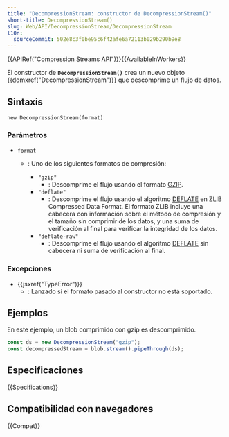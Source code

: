 ```yaml
---
title: "DecompressionStream: constructor de DecompressionStream()"
short-title: DecompressionStream()
slug: Web/API/DecompressionStream/DecompressionStream
l10n:
  sourceCommit: 502e8c3f0be95c6f42afe6a72113b029b290b9e8
---
```


{{APIRef("Compression Streams API")}}{{AvailableInWorkers}}

El constructor de **`DecompressionStream()`** crea un nuevo objeto {{domxref("DecompressionStream")}} que descomprime un flujo de datos.

## Sintaxis

```js-nolint
new DecompressionStream(format)
```

### Parámetros

- `format`

  - : Uno de los siguientes formatos de compresión:

    - `"gzip"`
      - : Descomprime el flujo usando el formato [GZIP](https://www.rfc-editor.org/rfc/rfc1952).
    - `"deflate"`
      - : Descomprime el flujo usando el algoritmo [DEFLATE](https://www.rfc-editor.org/rfc/rfc1950) en ZLIB Compressed Data Format.
        El formato ZLIB incluye una cabecera con información sobre el método de compresión y el tamaño sin comprimir de los datos, y una suma de verificación al final para verificar la integridad de los datos.
    - `"deflate-raw"`
      - : Descomprime el flujo usando el algoritmo [DEFLATE](https://www.rfc-editor.org/rfc/rfc1951) sin cabecera ni suma de verificación al final.

### Excepciones

- {{jsxref("TypeError")}}
  - : Lanzado si el formato pasado al constructor no está soportado.

## Ejemplos

En este ejemplo, un blob comprimido con gzip es descomprimido.

```js
const ds = new DecompressionStream("gzip");
const decompressedStream = blob.stream().pipeThrough(ds);
```

## Especificaciones

{{Specifications}}

## Compatibilidad con navegadores

{{Compat}}
